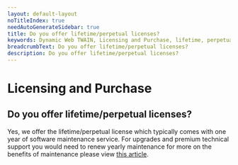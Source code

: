 ```yaml
---
layout: default-layout
noTitleIndex: true
needAutoGenerateSidebar: true
title: Do you offer lifetime/perpetual licenses?
keywords: Dynamic Web TWAIN, Licensing and Purchase, lifetime, perpetual
breadcrumbText: Do you offer lifetime/perpetual licenses?
description: Do you offer lifetime/perpetual licenses?
---
```


# Licensing and Purchase

## Do you offer lifetime/perpetual licenses?

Yes, we offer the lifetime/perpetual license which typically comes with one year of software maintenance service. For upgrades and premium technical support you would need to renew yearly maintenance for more on the benefits of maintenance please view <a href="https://www.dynamsoft.com/company/annual-maintenance/" target="_blank">this article</a>.
